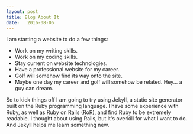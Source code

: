 ```yaml
---
layout: post
title: Blog About It
date:   2016-08-06
---
```


I am starting a website to do a few things:

* Work on my writing skills.
* Work on my coding skills.
* Stay current on website technologies.
* Have a professional website for my career.
* Golf will somehow find its way onto the site.  
* Maybe one day my career and golf will somehow be related.  Hey... a guy can dream.

So to kick things off I am going to try using Jekyll, a static site generator built on the Ruby programming language. I have some experience with Ruby, as well as Ruby on Rails (RoR), and find Ruby to be extremely readable.  I thought about using Rails, but it's overkill for what I want to do.  And Jekyll helps me learn something new.



